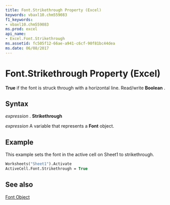```yaml
---
title: Font.Strikethrough Property (Excel)
keywords: vbaxl10.chm559083
f1_keywords:
- vbaxl10.chm559083
ms.prod: excel
api_name:
- Excel.Font.Strikethrough
ms.assetid: fc505f12-66ae-a941-c6cf-90f81bc44dea
ms.date: 06/08/2017
---
```



# Font.Strikethrough Property (Excel)

 **True** if the font is struck through with a horizontal line. Read/write **Boolean** .


## Syntax

 _expression_ . **Strikethrough**

 _expression_ A variable that represents a **Font** object.


## Example

This example sets the font in the active cell on Sheet1 to strikethrough.


```vb
Worksheets("Sheet1").Activate 
ActiveCell.Font.Strikethrough = True
```


## See also


[Font Object](Excel.Font(objec).md)

